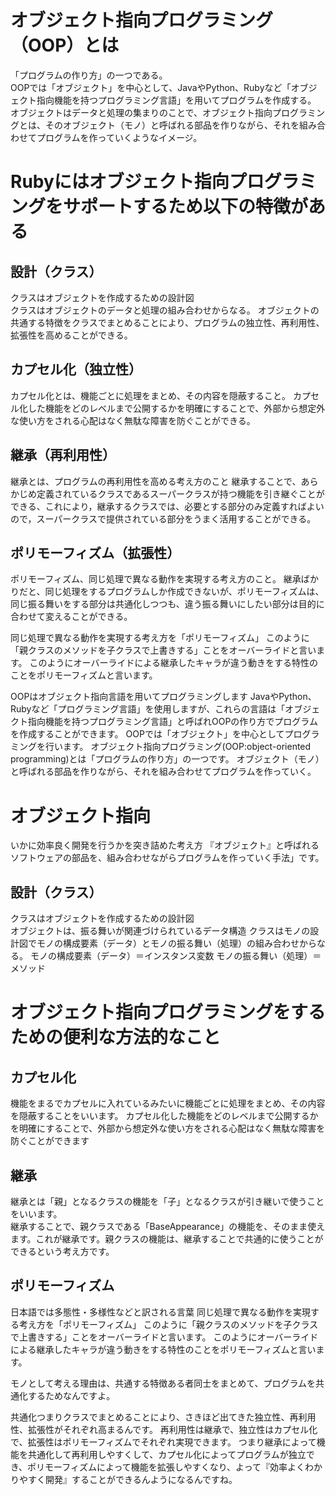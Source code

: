 # オブジェクト指向プログラミング（OOP）とは
「プログラムの作り方」の一つである。<br>
OOPでは「オブジェクト」を中心として、JavaやPython、Rubyなど「オブジェクト指向機能を持つプログラミング言語」を用いてプログラムを作成する。<br>
オブジェクトはデータと処理の集まりのことで、オブジェクト指向プログラミングとは、そのオブジェクト（モノ）と呼ばれる部品を作りながら、それを組み合わせてプログラムを作っていくようなイメージ。

# Rubyにはオブジェクト指向プログラミングをサポートするため以下の特徴がある
## 設計（クラス）
クラスはオブジェクトを作成するための設計図<br>
クラスはオブジェクトのデータと処理の組み合わせからなる。
オブジェクトの共通する特徴をクラスでまとめることにより、プログラムの独立性、再利用性、拡張性を高めることができる。

## カプセル化（独立性）
カプセル化とは、機能ごとに処理をまとめ、その内容を隠蔽すること。
カプセル化した機能をどのレベルまで公開するかを明確にすることで、外部から想定外な使い方をされる心配はなく無駄な障害を防ぐことができる。

## 継承（再利用性）
継承とは、プログラムの再利用性を高める考え方のこと
継承することで、あらかじめ定義されているクラスであるスーパークラスが持つ機能を引き継ぐことができる、これにより，継承するクラスでは、必要とする部分のみ定義すればよいので，スーパークラスで提供されている部分をうまく活用することができる。

## ポリモーフィズム（拡張性）
ポリモーフィズム、同じ処理で異なる動作を実現する考え方のこと。
継承ばかりだと、同じ処理をするプログラムしか作成できないが、ポリモーフィズムは、同じ振る舞いをする部分は共通化しつつも、違う振る舞いにしたい部分は目的に合わせて変えることができる。




同じ処理で異なる動作を実現する考え方を「ポリモーフィズム」
このように「親クラスのメソッドを子クラスで上書きする」ことをオーバーライドと言います。
このようにオーバーライドによる継承したキャラが違う動きをする特性のことをポリモーフィズムと言います。



OOPはオブジェクト指向言語を用いてプログラミングします
JavaやPython、Rubyなど「プログラミング言語」を使用しますが、これらの言語は「オブジェクト指向機能を持つプログラミング言語」と呼ばれOOPの作り方でプログラムを作成することができます。
OOPでは「オブジェクト」を中心としてプログラミングを行います。
オブジェクト指向プログラミング(OOP:object-oriented programming)とは「プログラムの作り方」の一つです。
オブジェクト（モノ）と呼ばれる部品を作りながら、それを組み合わせてプログラムを作っていく。


# オブジェクト指向
いかに効率良く開発を行うかを突き詰めた考え方
『オブジェクト』と呼ばれるソフトウェアの部品を、組み合わせながらプログラムを作っていく手法」です。
## 設計（クラス）
クラスはオブジェクトを作成するための設計図<br>
オブジェクトは、振る舞いが関連づけられているデータ構造
クラスはモノの設計図でモノの構成要素（データ）とモノの振る舞い（処理）の組み合わせからなる。
モノの構成要素（データ）＝インスタンス変数
モノの振る舞い（処理）＝　メソッド



# オブジェクト指向プログラミングをするための便利な方法的なこと
## カプセル化
機能をまるでカプセルに入れているみたいに機能ごとに処理をまとめ、その内容を隠蔽することをいいます。
カプセル化した機能をどのレベルまで公開するかを明確にすることで、外部から想定外な使い方をされる心配はなく無駄な障害を防ぐことができます
## 継承
継承とは「親」となるクラスの機能を「子」となるクラスが引き継いで使うことをいいます。<br>
継承することで、親クラスである「BaseAppearance」の機能を、そのまま使えます。これが継承です。親クラスの機能は、継承することで共通的に使うことができるという考え方です。
## ポリモーフィズム
日本語では多態性・多様性などと訳される言葉
同じ処理で異なる動作を実現する考え方を「ポリモーフィズム」
このように「親クラスのメソッドを子クラスで上書きする」ことをオーバーライドと言います。
このようにオーバーライドによる継承したキャラが違う動きをする特性のことをポリモーフィズムと言います。



モノとして考える理由は、共通する特徴ある者同士をまとめて、プログラムを共通化するためなんですよ。

共通化つまりクラスでまとめることにより、さきほど出てきた独立性、再利用性、拡張性がそれぞれ高まるんです。
再利用性は継承で、独立性はカプセル化で、拡張性はポリモーフィズムでそれぞれ実現できます。
つまり継承によって機能を共通化して再利用しやすくして、カプセル化によってプログラムが独立でき、ポリモーフィズムによって機能を拡張しやすくなり、よって『効率よくわかりやすく開発』することができるんようになるんですね。


